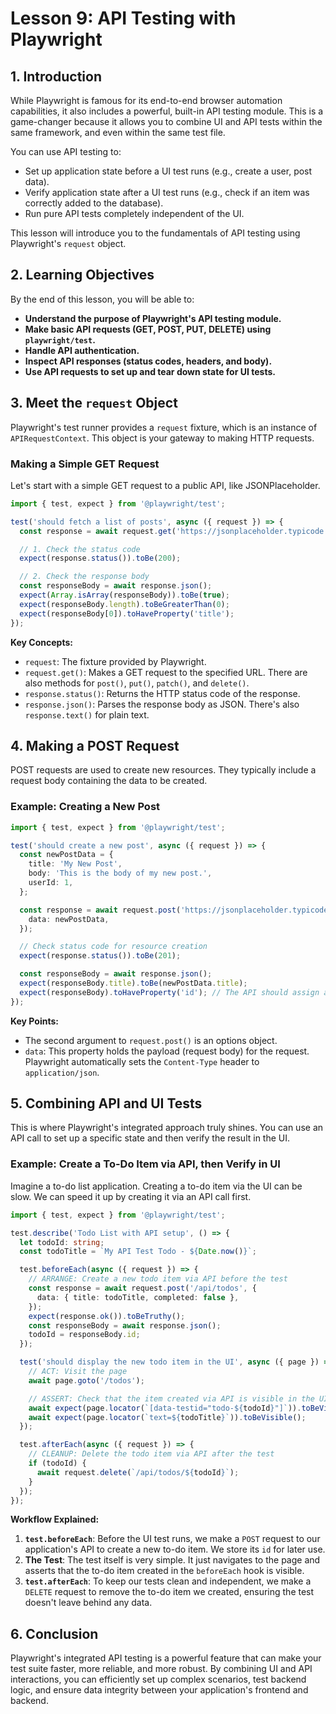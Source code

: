 # Lesson 9: API Testing with Playwright

## 1. Introduction

While Playwright is famous for its end-to-end browser automation capabilities, it also includes a powerful, built-in API testing module. This is a game-changer because it allows you to combine UI and API tests within the same framework, and even within the same test file.

You can use API testing to:
-   Set up application state before a UI test runs (e.g., create a user, post data).
-   Verify application state after a UI test runs (e.g., check if an item was correctly added to the database).
-   Run pure API tests completely independent of the UI.

This lesson will introduce you to the fundamentals of API testing using Playwright's `request` object.

## 2. Learning Objectives

By the end of this lesson, you will be able to:

-   **Understand the purpose of Playwright's API testing module.**
-   **Make basic API requests (GET, POST, PUT, DELETE) using `playwright/test`.**
-   **Handle API authentication.**
-   **Inspect API responses (status codes, headers, and body).**
-   **Use API requests to set up and tear down state for UI tests.**

## 3. Meet the `request` Object

Playwright's test runner provides a `request` fixture, which is an instance of `APIRequestContext`. This object is your gateway to making HTTP requests.

### Making a Simple GET Request

Let's start with a simple GET request to a public API, like JSONPlaceholder.

```typescript
import { test, expect } from '@playwright/test';

test('should fetch a list of posts', async ({ request }) => {
  const response = await request.get('https://jsonplaceholder.typicode.com/posts');

  // 1. Check the status code
  expect(response.status()).toBe(200);

  // 2. Check the response body
  const responseBody = await response.json();
  expect(Array.isArray(responseBody)).toBe(true);
  expect(responseBody.length).toBeGreaterThan(0);
  expect(responseBody[0]).toHaveProperty('title');
});
```

**Key Concepts:**

-   `request`: The fixture provided by Playwright.
-   `request.get()`: Makes a GET request to the specified URL. There are also methods for `post()`, `put()`, `patch()`, and `delete()`.
-   `response.status()`: Returns the HTTP status code of the response.
-   `response.json()`: Parses the response body as JSON. There's also `response.text()` for plain text.

## 4. Making a POST Request

POST requests are used to create new resources. They typically include a request body containing the data to be created.

### Example: Creating a New Post

```typescript
import { test, expect } from '@playwright/test';

test('should create a new post', async ({ request }) => {
  const newPostData = {
    title: 'My New Post',
    body: 'This is the body of my new post.',
    userId: 1,
  };

  const response = await request.post('https://jsonplaceholder.typicode.com/posts', {
    data: newPostData,
  });

  // Check status code for resource creation
  expect(response.status()).toBe(201);

  const responseBody = await response.json();
  expect(responseBody.title).toBe(newPostData.title);
  expect(responseBody).toHaveProperty('id'); // The API should assign an ID
});
```

**Key Points:**

-   The second argument to `request.post()` is an options object.
-   `data`: This property holds the payload (request body) for the request. Playwright automatically sets the `Content-Type` header to `application/json`.

## 5. Combining API and UI Tests

This is where Playwright's integrated approach truly shines. You can use an API call to set up a specific state and then verify the result in the UI.

### Example: Create a To-Do Item via API, then Verify in UI

Imagine a to-do list application. Creating a to-do item via the UI can be slow. We can speed it up by creating it via an API call first.

```typescript
import { test, expect } from '@playwright/test';

test.describe('Todo List with API setup', () => {
  let todoId: string;
  const todoTitle = `My API Test Todo - ${Date.now()}`;

  test.beforeEach(async ({ request }) => {
    // ARRANGE: Create a new todo item via API before the test
    const response = await request.post('/api/todos', {
      data: { title: todoTitle, completed: false },
    });
    expect(response.ok()).toBeTruthy();
    const responseBody = await response.json();
    todoId = responseBody.id;
  });

  test('should display the new todo item in the UI', async ({ page }) => {
    // ACT: Visit the page
    await page.goto('/todos');

    // ASSERT: Check that the item created via API is visible in the UI
    await expect(page.locator(`[data-testid="todo-${todoId}"]`)).toBeVisible();
    await expect(page.locator(`text=${todoTitle}`)).toBeVisible();
  });

  test.afterEach(async ({ request }) => {
    // CLEANUP: Delete the todo item via API after the test
    if (todoId) {
      await request.delete(`/api/todos/${todoId}`);
    }
  });
});
```

**Workflow Explained:**

1.  **`test.beforeEach`**: Before the UI test runs, we make a `POST` request to our application's API to create a new to-do item. We store its `id` for later use.
2.  **The Test**: The test itself is very simple. It just navigates to the page and asserts that the to-do item created in the `beforeEach` hook is visible.
3.  **`test.afterEach`**: To keep our tests clean and independent, we make a `DELETE` request to remove the to-do item we created, ensuring the test doesn't leave behind any data.

## 6. Conclusion

Playwright's integrated API testing is a powerful feature that can make your test suite faster, more reliable, and more robust. By combining UI and API interactions, you can efficiently set up complex scenarios, test backend logic, and ensure data integrity between your application's frontend and backend.